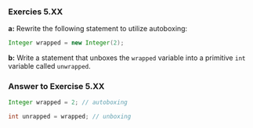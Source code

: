 ### Exercies 5.XX
**a:** Rewrite the following statement to utilize autoboxing:

```java
Integer wrapped = new Integer(2);
```

**b:** Write a statement that unboxes the `wrapped` variable into a primitive
`int` variable called `unwrapped`.

### Answer to Exercise 5.XX

```java
Integer wrapped = 2; // autoboxing

int unrapped = wrapped; // unboxing
```
